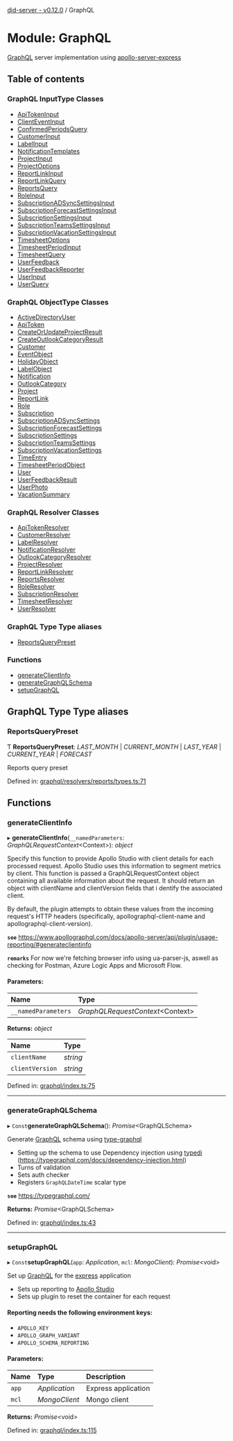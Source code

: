 [did-server - v0.12.0](../README.md) / GraphQL

# Module: GraphQL

[GraphQL](https://graphql.org/) server implementation using
[apollo-server-express](https://www.npmjs.com/package/apollo-server-express)

## Table of contents

### GraphQL InputType Classes

- [ApiTokenInput](../classes/graphql.apitokeninput.md)
- [ClientEventInput](../classes/graphql.clienteventinput.md)
- [ConfirmedPeriodsQuery](../classes/graphql.confirmedperiodsquery.md)
- [CustomerInput](../classes/graphql.customerinput.md)
- [LabelInput](../classes/graphql.labelinput.md)
- [NotificationTemplates](../classes/graphql.notificationtemplates.md)
- [ProjectInput](../classes/graphql.projectinput.md)
- [ProjectOptions](../classes/graphql.projectoptions.md)
- [ReportLinkInput](../classes/graphql.reportlinkinput.md)
- [ReportLinkQuery](../classes/graphql.reportlinkquery.md)
- [ReportsQuery](../classes/graphql.reportsquery.md)
- [RoleInput](../classes/graphql.roleinput.md)
- [SubscriptionADSyncSettingsInput](../classes/graphql.subscriptionadsyncsettingsinput.md)
- [SubscriptionForecastSettingsInput](../classes/graphql.subscriptionforecastsettingsinput.md)
- [SubscriptionSettingsInput](../classes/graphql.subscriptionsettingsinput.md)
- [SubscriptionTeamsSettingsInput](../classes/graphql.subscriptionteamssettingsinput.md)
- [SubscriptionVacationSettingsInput](../classes/graphql.subscriptionvacationsettingsinput.md)
- [TimesheetOptions](../classes/graphql.timesheetoptions.md)
- [TimesheetPeriodInput](../classes/graphql.timesheetperiodinput.md)
- [TimesheetQuery](../classes/graphql.timesheetquery.md)
- [UserFeedback](../classes/graphql.userfeedback.md)
- [UserFeedbackReporter](../classes/graphql.userfeedbackreporter.md)
- [UserInput](../classes/graphql.userinput.md)
- [UserQuery](../classes/graphql.userquery.md)

### GraphQL ObjectType Classes

- [ActiveDirectoryUser](../classes/graphql.activedirectoryuser.md)
- [ApiToken](../classes/graphql.apitoken.md)
- [CreateOrUpdateProjectResult](../classes/graphql.createorupdateprojectresult.md)
- [CreateOutlookCategoryResult](../classes/graphql.createoutlookcategoryresult.md)
- [Customer](../classes/graphql.customer.md)
- [EventObject](../classes/graphql.eventobject.md)
- [HolidayObject](../classes/graphql.holidayobject.md)
- [LabelObject](../classes/graphql.labelobject.md)
- [Notification](../classes/graphql.notification.md)
- [OutlookCategory](../classes/graphql.outlookcategory.md)
- [Project](../classes/graphql.project.md)
- [ReportLink](../classes/graphql.reportlink.md)
- [Role](../classes/graphql.role.md)
- [Subscription](../classes/graphql.subscription.md)
- [SubscriptionADSyncSettings](../classes/graphql.subscriptionadsyncsettings.md)
- [SubscriptionForecastSettings](../classes/graphql.subscriptionforecastsettings.md)
- [SubscriptionSettings](../classes/graphql.subscriptionsettings.md)
- [SubscriptionTeamsSettings](../classes/graphql.subscriptionteamssettings.md)
- [SubscriptionVacationSettings](../classes/graphql.subscriptionvacationsettings.md)
- [TimeEntry](../classes/graphql.timeentry.md)
- [TimesheetPeriodObject](../classes/graphql.timesheetperiodobject.md)
- [User](../classes/graphql.user.md)
- [UserFeedbackResult](../classes/graphql.userfeedbackresult.md)
- [UserPhoto](../classes/graphql.userphoto.md)
- [VacationSummary](../classes/graphql.vacationsummary.md)

### GraphQL Resolver Classes

- [ApiTokenResolver](../classes/graphql.apitokenresolver.md)
- [CustomerResolver](../classes/graphql.customerresolver.md)
- [LabelResolver](../classes/graphql.labelresolver.md)
- [NotificationResolver](../classes/graphql.notificationresolver.md)
- [OutlookCategoryResolver](../classes/graphql.outlookcategoryresolver.md)
- [ProjectResolver](../classes/graphql.projectresolver.md)
- [ReportLinkResolver](../classes/graphql.reportlinkresolver.md)
- [ReportsResolver](../classes/graphql.reportsresolver.md)
- [RoleResolver](../classes/graphql.roleresolver.md)
- [SubscriptionResolver](../classes/graphql.subscriptionresolver.md)
- [TimesheetResolver](../classes/graphql.timesheetresolver.md)
- [UserResolver](../classes/graphql.userresolver.md)

### GraphQL Type Type aliases

- [ReportsQueryPreset](graphql.md#reportsquerypreset)

### Functions

- [generateClientInfo](graphql.md#generateclientinfo)
- [generateGraphQLSchema](graphql.md#generategraphqlschema)
- [setupGraphQL](graphql.md#setupgraphql)

## GraphQL Type Type aliases

### ReportsQueryPreset

Ƭ **ReportsQueryPreset**: *LAST_MONTH* \| *CURRENT_MONTH* \| *LAST_YEAR* \| *CURRENT_YEAR* \| *FORECAST*

Reports query preset

Defined in: [graphql/resolvers/reports/types.ts:71](https://github.com/Puzzlepart/did/blob/dev/server/graphql/resolvers/reports/types.ts#L71)

## Functions

### generateClientInfo

▸ **generateClientInfo**(`__namedParameters`: *GraphQLRequestContext*<Context\>): *object*

Specify this function to provide Apollo Studio with client details
for each processed request. Apollo Studio uses this information to
segment metrics by client. This function is passed a GraphQLRequestContext
object containing all available information about the request. It should
return an object with clientName and clientVersion fields that i
dentify the associated client.

By default, the plugin attempts to obtain these values from the incoming
request's HTTP headers (specifically, apollographql-client-name and apollographql-client-version).

**`see`** https://www.apollographql.com/docs/apollo-server/api/plugin/usage-reporting/#generateclientinfo

**`remarks`** For now we're fetching browser info using ua-parser-js, aswell as checking
for Postman, Azure Logic Apps and Microsoft Flow.

#### Parameters:

Name | Type |
:------ | :------ |
`__namedParameters` | *GraphQLRequestContext*<Context\> |

**Returns:** *object*

Name | Type |
:------ | :------ |
`clientName` | *string* |
`clientVersion` | *string* |

Defined in: [graphql/index.ts:75](https://github.com/Puzzlepart/did/blob/dev/server/graphql/index.ts#L75)

___

### generateGraphQLSchema

▸ `Const`**generateGraphQLSchema**(): *Promise*<GraphQLSchema\>

Generate [GraphQL](https://graphql.org/) schema using
[type-graphql](https://www.npmjs.com/package/type-graphql)

* Setting up the schema to use Dependency injection using
 [typedi](https://www.npmjs.com/package/typedi) (https://typegraphql.com/docs/dependency-injection.html)
* Turns of validation
* Sets auth checker
* Registers `GraphQLDateTime` scalar type

**`see`** https://typegraphql.com/

**Returns:** *Promise*<GraphQLSchema\>

Defined in: [graphql/index.ts:43](https://github.com/Puzzlepart/did/blob/dev/server/graphql/index.ts#L43)

___

### setupGraphQL

▸ `Const`**setupGraphQL**(`app`: *Application*, `mcl`: *MongoClient*): *Promise*<void\>

Set up [GraphQL](https://graphql.org/) for the [express](https://www.npmjs.com/package/express)
application

* Sets up reporting to [Apollo Studio](https://studio.apollographql.com/org/puzzlepart/graphs)
* Sets up plugin to reset the container for each request

#### Reporting needs the following environment keys: ####

* `APOLLO_KEY`
* `APOLLO_GRAPH_VARIANT`
* `APOLLO_SCHEMA_REPORTING`

#### Parameters:

Name | Type | Description |
:------ | :------ | :------ |
`app` | *Application* | Express application   |
`mcl` | *MongoClient* | Mongo client    |

**Returns:** *Promise*<void\>

Defined in: [graphql/index.ts:115](https://github.com/Puzzlepart/did/blob/dev/server/graphql/index.ts#L115)
